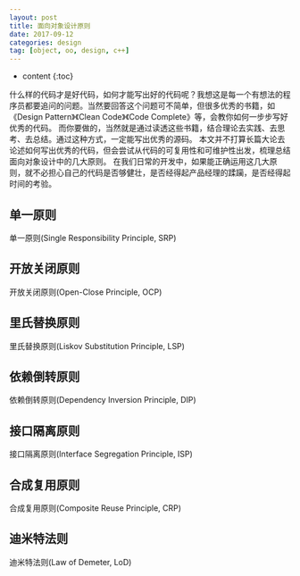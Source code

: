 ```yaml
---
layout: post
title: 面向对象设计原则
date: 2017-09-12
categories: design
tag: [object, oo, design, c++]
---
```

* content
{:toc}

什么样的代码才是好代码，如何才能写出好的代码呢？我想这是每一个有想法的程序员都要追问的问题。当然要回答这个问题可不简单，但很多优秀的书籍，如《Design Pattern》《Clean Code》《Code Complete》等，会教你如何一步步写好优秀的代码。
而你要做的，当然就是通过读透这些书籍，结合理论去实践、去思考、去总结。通过这种方式，一定能写出优秀的源码。
本文并不打算长篇大论去论述如何写出优秀的代码，但会尝试从代码的可复用性和可维护性出发，梳理总结面向对象设计中的几大原则。
在我们日常的开发中，如果能正确运用这几大原则，就不必担心自己的代码是否够健壮，是否经得起产品经理的蹂躏，是否经得起时间的考验。


## 单一原则
单一原则(Single Responsibility Principle, SRP)

## 开放关闭原则
开放关闭原则(Open-Close Principle, OCP)

## 里氏替换原则
里氏替换原则(Liskov Substitution Principle, LSP)

## 依赖倒转原则
依赖倒转原则(Dependency Inversion Principle, DIP)

## 接口隔离原则
接口隔离原则(Interface Segregation Principle, ISP)

## 合成复用原则
合成复用原则(Composite Reuse Principle, CRP)

## 迪米特法则
迪米特法则(Law of Demeter, LoD)


